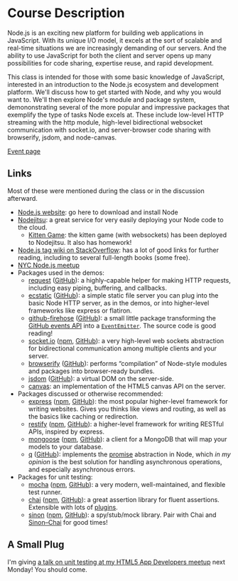 # Course Description

Node.js is an exciting new platform for building web applications in JavaScript. With its unique I/O model, it excels at the sort of scalable and real-time situations we are increasingly demanding of our servers. And the ability to use JavaScript for both the client and server opens up many possibilities for code sharing, expertise reuse, and rapid development.

This class is intended for those with some basic knowledge of JavaScript, interested in an introduction to the Node.js ecosystem and development platform. We'll discuss how to get started with Node, and why you would want to. We'll then explore Node's module and package system, demononstrating several of the more popular and impressive packages that exemplify the type of tasks Node excels at. These include low-level HTTP streaming with the http module, high-level bidirectional websocket communication with socket.io, and server-browser code sharing with browserify, jsdom, and node-canvas.

[Event page](http://www.eventbrite.com/event/3850777780)

## Links

Most of these were mentioned during the class or in the discussion afterward.

* [Node.js website](http://nodejs.org): go here to download and install Node
* [Nodejitsu](http://nodejitsu.com): a great service for very easily deploying your Node code to the cloud.
  - [Kitten Game](http://kitten-game.jit.su/): the kitten game (with websockets) has been deployed to Nodejitsu. It also
    has homework!
* [Node.js tag wiki on StackOverflow](http://stackoverflow.com/tags/node.js/info): has a lot of good links for further
  reading, including to several full-length books (some free).
* [NYC Node.js meetup](http://www.meetup.com/nodejs/)
* Packages used in the demos:
  - [request](https://npmjs.org/package/request) ([GitHub](https://github.com/mikeal/request)): a highly-capable helper
    for making HTTP requests, including easy piping, buffering, and callbacks.
  - [ecstatic](https://npmjs.org/package/ecstatic) ([GitHub](https://github.com/jesusabdullah/node-ecstatic)): a simple
    static file server you can plug into the basic Node HTTP server, as in the demos, or into higher-level frameworks
    like express or flatiron.
  - [github-firehose](https://npmjs.org/package/github-firehose)
    ([GitHub](https://github.com/hootware/github-firehose-node)): a small little package transforming the
    [GitHub events API](http://developer.github.com/v3/events/) into a
    [`EventEmitter`](http://nodejs.org/docs/latest/api/events.html). The source code is good reading!
  - [socket.io](http://socket.io/) ([npm](https://npmjs.org/package/socket.io),
    [GitHub](https://github.com/LearnBoost/socket.io)): a very high-level web sockets abstraction for bidirectional
    communication among multiple clients and your server.
  - [browserify](https://npmjs.org/package/browserify) ([GitHub](https://github.com/substack/node-browserify)): performs
    “compilation” of Node-style modules and packages into browser-ready bundles.
  - [jsdom](https://npmjs.org/package/jsdom) ([GitHub](https://github.com/tmpvar/jsdom)): a virtual DOM on the
    server-side.
  - [canvas](https://github.com/learnboost/node-canvas): an implementation of the HTML5 canvas API on the server.
* Packages discussed or otherwise recommended:
  - [express](http://expressjs.com/) ([npm](https://npmjs.org/package/express),
    [GitHub](https://github.com/visionmedia/express)): the most popular higher-level framework for writing websites.
    Gives you thinks like views and routing, as well as the basics like caching or redirection.
  - [restify](http://mcavage.github.com/node-restify/) ([npm](https://npmjs.org/package/restify),
    [GitHub](https://github.com/mcavage/node-restify)): a higher-level framework for writing RESTful APIs, inspired by
    express.
  - [mongoose](http://mongoosejs.com/) ([npm](https://npmjs.org/package/mongoose),
     [GitHub](https://github.com/LearnBoost/mongoose)): a client for a MongoDB that will map your models to your
     database.
  - [q](https://npmjs.org/package/q) ([GitHub](https://github.com/kriskowal/q)): implements the
     [promise](http://www.slideshare.net/domenicdenicola/callbacks-promises-and-coroutines-oh-my-the-evolution-of-asynchronicity-in-javascript)
     abstraction in Node, which *in my opinion* is the best solution for handling asynchronous operations, and
     especially asynchronous errors.
* Packages for unit testing:
  - [mocha](http://visionmedia.github.com/mocha/) ([npm](https://npmjs.org/package/mocha),
    [GitHub](https://github.com/visionmedia/mocha)): a very modern, well-maintained, and flexible test runner.
  - [chai](https://github.com/visionmedia/mocha) ([npm](https://npmjs.org/package/chai),
    [GitHub](https://github.com/chaijs/chai)): a great assertion library for fluent assertions. Extensible with lots of
    [plugins](http://chaijs.com/plugins).
  - [sinon](http://sinonjs.org/) ([npm](https://npmjs.org/package/sinon),
    [GitHub](https://github.com/cjohansen/Sinon.JS)): a spy/stub/mock library. Pair with Chai and
    [Sinon–Chai](https://npmjs.org/package/sinon-chai) for good times!

## A Small Plug

I'm giving
[a talk on unit testing at my HTML5 App Developers meetup](http://www.meetup.com/html5-app-developers/events/76194782/)
next Monday! You should come.
